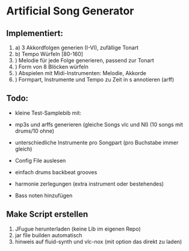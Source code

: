 # Artificial Song Generator

## Implementiert:

1. a) 3 Akkordfolgen generien (I-VI), zufällige Tonart
1. b) Tempo Würfeln [80-160]
2. ) Melodie für jede Folge generieren, passend zur Tonart
3. ) Form von 8 Blöcken würfeln
4. ) Abspielen mit Midi-Instrumenten: Melodie, Akkorde
5. ) Formpart, Instrumente und Tempo zu Zeit in s annotieren (arff)

## Todo:

* kleine Test-Samplebib mit:
* mp3s und arffs generieren (gleiche Songs vlc und NI) (10 songs mit drums/10 ohne)
* unterschiedliche Instrumente pro Songpart (pro Buchstabe immer gleich)

* Config File auslesen

* einfach drums backbeat grooves
* harmonie zerlegungen (extra instrument oder bestehendes)
* Bass noten hinzufügen



## Make Script erstellen
1. JFugue herunterladen (keine Lib im eigenen Repo)
2. jar file builden automatisch
3. hinweis auf fluid-synth und vlc-nox (mit option das direkt zu laden)
